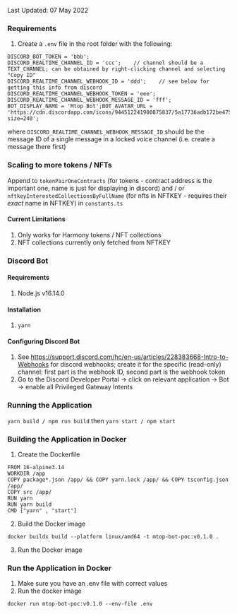 Last Updated: 07 May 2022

### Requirements

1. Create a `.env` file in the root folder with the following:

```
DISCORD_BOT_TOKEN = 'bbb';
DISCORD_REALTIME_CHANNEL_ID = 'ccc';    // channel should be a TEXT_CHANNEL; can be obtained by right-clicking channel and selecting "Copy ID"
DISCORD_REALTIME_CHANNEL_WEBHOOK_ID = 'ddd';    // see below for getting this info from discord
DISCORD_REALTIME_CHANNEL_WEBHOOK_TOKEN = 'eee';
DISCORD_REALTIME_CHANNEL_WEBHOOK_MESSAGE_ID = 'fff';
BOT_DISPLAY_NAME = 'Mtop Bot';BOT_AVATAR_URL = 'https://cdn.discordapp.com/icons/944512241900875837/5a17736adb172be4756a28371885bf56.webp?size=240';
```

where `DISCORD_REALTIME_CHANNEL_WEBHOOK_MESSAGE_ID` should be the message ID of a single message in a locked voice channel (i.e. create a message there first)

### Scaling to more tokens / NFTs

Append to `tokenPairOneContracts` (for tokens - contract address is the important one, name is just for displaying in discord) and / or `nftkeyInterestedCollectionsByFullName` (for nfts in NFTKEY - requires their _exact_ name in NFTKEY) in `constants.ts`

#### Current Limitations

1. Only works for Harmony tokens / NFT collections
2. NFT collections currently only fetched from NFTKEY

### Discord Bot

#### Requirements

1. Node.js v16.14.0

#### Installation

1. `yarn`

#### Configuring Discord Bot

1. See https://support.discord.com/hc/en-us/articles/228383668-Intro-to-Webhooks for discord webhooks; create it for the specific (read-only) channel: first part is the webhook ID, second part is the webhook token
2. Go to the Discord Developer Portal -> click on relevant application -> Bot -> enable all Privileged Gateway Intents

### Running the Application

`yarn build / npm run build` then `yarn start / npm start`

### Building the Application in Docker

1. Create the Dockerfile

```
FROM 16-alpine3.14
WORKDIR /app
COPY package*.json /app/ && COPY yarn.lock /app/ && COPY tsconfig.json /app/
COPY src /app/
RUN yarn
RUN yarn build
CMD ["yarn" , "start"]
```
2. Build the Docker image

`docker buildx build --platform linux/amd64 -t mtop-bot-poc:v0.1.0 .`

3. Run the Docker image

### Run the Application in Docker

1. Make sure you have an .env file with correct values
2. Run the docker image

`docker run mtop-bot-poc:v0.1.0 --env-file .env`
